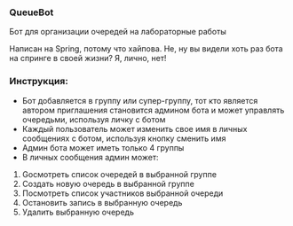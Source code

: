### QueueBot

Бот для организации очередей на лабораторные работы

Написан на Spring, потому что хайпова. Не, ну вы видели хоть раз бота на спринге в своей жизни? Я, лично, нет!

### Инструкция:
- Бот добавляется в группу или супер-группу, тот кто является автором приглашения становится админом бота и может управлять очередьми, используя личку с ботом
- Каждый пользователь может изменить свое имя в личных сообщениях с ботом, используя кнопку сменить имя
- Админ бота может иметь только 4 группы
- В личных сообщения админ может: 
 1. Gосмотреть список очередей в выбранной группе
 1. Cоздать новую очередь в выбранной группе
 1. Посмотреть список участников выбранной очереди
 1. Остановить запись в выбранную очередь 
 1. Удалить выбранную очередь


